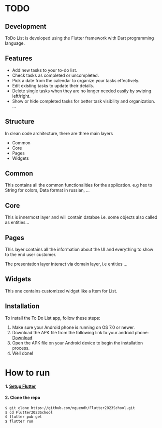 # TODO

## Development

ToDo List is developed using the Flutter framework with Dart programming language.

## Features

- Add new tasks to your to-do list.
- Check tasks as completed or uncompleted.
- Pick a date from the calendar to organize your tasks effectively.
- Edit existing tasks to update their details.
- Delete single tasks when they are no longer needed easily by swiping left/right.
- Show or hide completed tasks for better task visibility and organization.
  ...

## Structure

In clean code architecture, there are three main layers

- Common
- Core
- Pages
- Widgets
## Common

This contains all the common functionalities for the application.
e.g hex to String for colors, Data format in russian, ... 

## Core

This is innermost layer and will contain databse i.e. some objects also called as entities...

## Pages

This layer contains all the information about the UI and everything to show to the end user customer. 

The presentation layer interact via domain layer, i.e entities ...

## Widgets

This one contains customized widget like a Item for List.

## Installation

To install the To Do List app, follow these steps:

1. Make sure your Android phone is running on OS 7.0 or newer.
2. Download the APK file from the following link to your android phone: [Download](https://drive.google.com/drive/folders/1VyIPsikkJcyYDxFqIpYjdBSsK7PgdVy1?usp=drive_link)
3. Open the APK file on your Android device to begin the installation process.
4. Well done!


# How to run

#### 1. [Setup Flutter](https://flutter.dev/docs/get-started/install)

#### 2. Clone the repo

```sh
$ git clone https://github.com/nguendh/Flutter2023School.git
$ cd Flutter2023School
$ flutter pub get
$ flutter run
```
